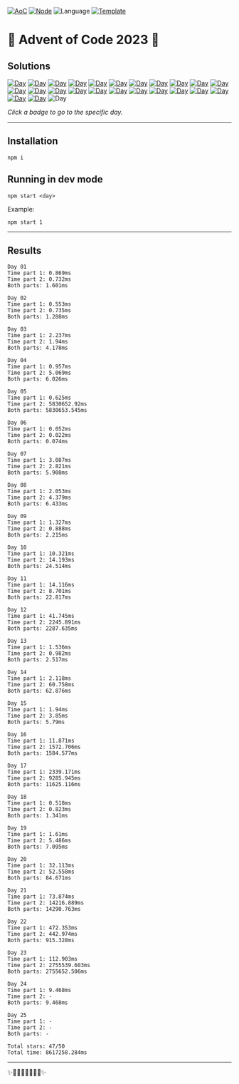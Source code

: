 <!-- Entries between SOLUTIONS and RESULTS tags are auto-generated -->

[![AoC](https://badgen.net/badge/AoC/2023/blue)](https://adventofcode.com/2023)
[![Node](https://badgen.net/badge/Node/v16.13.0+/blue)](https://nodejs.org/en/download/)
![Language](https://badgen.net/badge/Language/JavaScript/blue)
[![Template](https://badgen.net/badge/Template/aocrunner/blue)](https://github.com/caderek/aocrunner)

# 🎄 Advent of Code 2023 🎄

## Solutions

<!--SOLUTIONS-->

[![Day](https://badgen.net/badge/01/%E2%98%85%E2%98%85/green)](src/day01)
[![Day](https://badgen.net/badge/02/%E2%98%85%E2%98%85/green)](src/day02)
[![Day](https://badgen.net/badge/03/%E2%98%85%E2%98%85/green)](src/day03)
[![Day](https://badgen.net/badge/04/%E2%98%85%E2%98%85/green)](src/day04)
[![Day](https://badgen.net/badge/05/%E2%98%85%E2%98%85/green)](src/day05)
[![Day](https://badgen.net/badge/06/%E2%98%85%E2%98%85/green)](src/day06)
[![Day](https://badgen.net/badge/07/%E2%98%85%E2%98%85/green)](src/day07)
[![Day](https://badgen.net/badge/08/%E2%98%85%E2%98%85/green)](src/day08)
[![Day](https://badgen.net/badge/09/%E2%98%85%E2%98%85/green)](src/day09)
[![Day](https://badgen.net/badge/10/%E2%98%85%E2%98%85/green)](src/day10)
[![Day](https://badgen.net/badge/11/%E2%98%85%E2%98%85/green)](src/day11)
[![Day](https://badgen.net/badge/12/%E2%98%85%E2%98%85/green)](src/day12)
[![Day](https://badgen.net/badge/13/%E2%98%85%E2%98%85/green)](src/day13)
[![Day](https://badgen.net/badge/14/%E2%98%85%E2%98%85/green)](src/day14)
[![Day](https://badgen.net/badge/15/%E2%98%85%E2%98%85/green)](src/day15)
[![Day](https://badgen.net/badge/16/%E2%98%85%E2%98%85/green)](src/day16)
[![Day](https://badgen.net/badge/17/%E2%98%85%E2%98%85/green)](src/day17)
[![Day](https://badgen.net/badge/18/%E2%98%85%E2%98%85/green)](src/day18)
[![Day](https://badgen.net/badge/19/%E2%98%85%E2%98%85/green)](src/day19)
[![Day](https://badgen.net/badge/20/%E2%98%85%E2%98%85/green)](src/day20)
[![Day](https://badgen.net/badge/21/%E2%98%85%E2%98%85/green)](src/day21)
[![Day](https://badgen.net/badge/22/%E2%98%85%E2%98%85/green)](src/day22)
[![Day](https://badgen.net/badge/23/%E2%98%85%E2%98%85/green)](src/day23)
[![Day](https://badgen.net/badge/24/%E2%98%85%E2%98%86/yellow)](src/day24)
![Day](https://badgen.net/badge/25/%E2%98%86%E2%98%86/gray)

<!--/SOLUTIONS-->

_Click a badge to go to the specific day._

---

## Installation

```
npm i
```

## Running in dev mode

```
npm start <day>
```

Example:

```
npm start 1
```

---

## Results

<!--RESULTS-->

```
Day 01
Time part 1: 0.869ms
Time part 2: 0.732ms
Both parts: 1.601ms
```

```
Day 02
Time part 1: 0.553ms
Time part 2: 0.735ms
Both parts: 1.288ms
```

```
Day 03
Time part 1: 2.237ms
Time part 2: 1.94ms
Both parts: 4.178ms
```

```
Day 04
Time part 1: 0.957ms
Time part 2: 5.069ms
Both parts: 6.026ms
```

```
Day 05
Time part 1: 0.625ms
Time part 2: 5830652.92ms
Both parts: 5830653.545ms
```

```
Day 06
Time part 1: 0.052ms
Time part 2: 0.022ms
Both parts: 0.074ms
```

```
Day 07
Time part 1: 3.087ms
Time part 2: 2.821ms
Both parts: 5.908ms
```

```
Day 08
Time part 1: 2.053ms
Time part 2: 4.379ms
Both parts: 6.433ms
```

```
Day 09
Time part 1: 1.327ms
Time part 2: 0.888ms
Both parts: 2.215ms
```

```
Day 10
Time part 1: 10.321ms
Time part 2: 14.193ms
Both parts: 24.514ms
```

```
Day 11
Time part 1: 14.116ms
Time part 2: 8.701ms
Both parts: 22.817ms
```

```
Day 12
Time part 1: 41.745ms
Time part 2: 2245.891ms
Both parts: 2287.635ms
```

```
Day 13
Time part 1: 1.536ms
Time part 2: 0.982ms
Both parts: 2.517ms
```

```
Day 14
Time part 1: 2.118ms
Time part 2: 60.758ms
Both parts: 62.876ms
```

```
Day 15
Time part 1: 1.94ms
Time part 2: 3.85ms
Both parts: 5.79ms
```

```
Day 16
Time part 1: 11.871ms
Time part 2: 1572.706ms
Both parts: 1584.577ms
```

```
Day 17
Time part 1: 2339.171ms
Time part 2: 9285.945ms
Both parts: 11625.116ms
```

```
Day 18
Time part 1: 0.518ms
Time part 2: 0.823ms
Both parts: 1.341ms
```

```
Day 19
Time part 1: 1.61ms
Time part 2: 5.486ms
Both parts: 7.095ms
```

```
Day 20
Time part 1: 32.113ms
Time part 2: 52.558ms
Both parts: 84.671ms
```

```
Day 21
Time part 1: 73.874ms
Time part 2: 14216.889ms
Both parts: 14290.763ms
```

```
Day 22
Time part 1: 472.353ms
Time part 2: 442.974ms
Both parts: 915.328ms
```

```
Day 23
Time part 1: 112.903ms
Time part 2: 2755539.603ms
Both parts: 2755652.506ms
```

```
Day 24
Time part 1: 9.468ms
Time part 2: -
Both parts: 9.468ms
```

```
Day 25
Time part 1: -
Time part 2: -
Both parts: -
```

```
Total stars: 47/50
Total time: 8617258.284ms
```

<!--/RESULTS-->

---

✨🎄🎁🎄🎅🎄🎁🎄✨